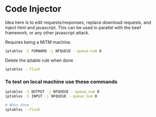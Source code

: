 # Code Injector
Idea here is to edit requests/responses, replace download requests,
and inject html and javascript. This can be used in parallel with
the beef framework, or any other javascript attack.

Requires being a MiTM machine.

```bash
iptables -I FORWARD -j NFQUEUE --queue-num 0
```
Delete the iptable rule when done
```bash
iptables --flush
```

### To test on local machine use these commands
```bash
iptables -I OUTPUT -j NFQUEUE --queue_num 0
iptables -I INPUT -j NFQUEUE --queue_num 0

# When done
iptables --flush
```